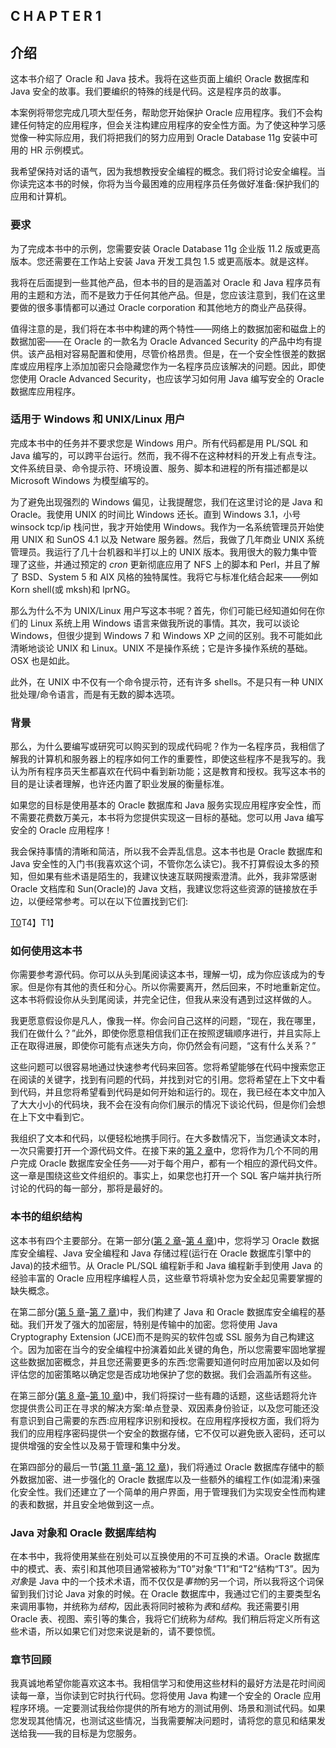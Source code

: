 ## C H A P T E R 1

## 介绍

这本书介绍了 Oracle 和 Java 技术。我将在这些页面上编织 Oracle 数据库和 Java 安全的故事。我们要编织的特殊的线是代码。这是程序员的故事。

本案例将带您完成几项大型任务，帮助您开始保护 Oracle 应用程序。我们不会构建任何特定的应用程序，但会关注构建应用程序的安全性方面。为了使这种学习感觉像一种实际应用，我们将把我们的努力应用到 Oracle Database 11g 安装中可用的 HR 示例模式。

我希望保持对话的语气，因为我想教授安全编程的概念。我们将讨论安全编程。当你读完这本书的时候，你将为当今最困难的应用程序员任务做好准备:保护我们的应用和计算机。

### 要求

为了完成本书中的示例，您需要安装 Oracle Database 11g 企业版 11.2 版或更高版本。您还需要在工作站上安装 Java 开发工具包 1.5 或更高版本。就是这样。

我将在后面提到一些其他产品，但本书的目的是涵盖对 Oracle 和 Java 程序员有用的主题和方法，而不是致力于任何其他产品。但是，您应该注意到，我们在这里要做的很多事情都可以通过 Oracle corporation 和其他地方的商业产品获得。

值得注意的是，我们将在本书中构建的两个特性——网络上的数据加密和磁盘上的数据加密——在 Oracle 的一款名为 Oracle Advanced Security 的产品中均有提供。该产品相对容易配置和使用，尽管价格昂贵。但是，在一个安全性很差的数据库或应用程序上添加加密只会隐藏您作为一名程序员应该解决的问题。因此，即使您使用 Oracle Advanced Security，也应该学习如何用 Java 编写安全的 Oracle 数据库应用程序。

### 适用于 Windows 和 UNIX/Linux 用户

完成本书中的任务并不要求您是 Windows 用户。所有代码都是用 PL/SQL 和 Java 编写的，可以跨平台运行。然而，我不得不在这种材料的开发上有点专注。文件系统目录、命令提示符、环境设置、服务、脚本和进程的所有描述都是以 Microsoft Windows 为模型编写的。

为了避免出现强烈的 Windows 偏见，让我提醒您，我们在这里讨论的是 Java 和 Oracle。我使用 UNIX 的时间比 Windows 还长。直到 Windows 3.1，小号 winsock tcp/ip 栈问世，我才开始使用 Windows。我作为一名系统管理员开始使用 UNIX 和 SunOS 4.1 以及 Netware 服务器。然后，我做了几年商业 UNIX 系统管理员。我运行了几十台机器和半打以上的 UNIX 版本。我用很大的毅力集中管理了这些，并通过预定的 *cron* 更新彻底应用了 NFS 上的脚本和 Perl，并且了解了 BSD、System 5 和 AIX 风格的独特属性。我将它与标准化结合起来——例如 Korn shell(或 mksh)和 lprNG。

那么为什么不为 UNIX/Linux 用户写这本书呢？首先，你们可能已经知道如何在你们的 Linux 系统上用 Windows 语言来做我所说的事情。其次，我可以谈论 Windows，但很少提到 Windows 7 和 Windows XP 之间的区别。我不可能如此清晰地谈论 UNIX 和 Linux。UNIX 不是操作系统；它是许多操作系统的基础。OSX 也是如此。

此外，在 UNIX 中不仅有一个命令提示符，还有许多 shells。不是只有一种 UNIX 批处理/命令语言，而是有无数的脚本选项。

### 背景

那么，为什么要编写或研究可以购买到的现成代码呢？作为一名程序员，我相信了解我的计算机和服务器上的程序如何工作的重要性，即使这些程序不是我写的。我认为所有程序员天生都喜欢在代码中看到新功能；这是教育和授权。我写这本书的目的是让读者理解，也许还内置了职业发展的衡量标准。

如果您的目标是使用基本的 Oracle 数据库和 Java 服务实现应用程序安全性，而不需要花费数万美元，本书将为您提供实现这一目标的基础。您可以用 Java 编写安全的 Oracle 应用程序！

我会保持事情的清晰和简洁，所以我不会弄乱信息。这本书也是 Oracle 数据库和 Java 安全性的入门书(我喜欢这个词，不管你怎么读它)。我不打算假设太多的预知，但如果有些术语是陌生的，我建议快速互联网搜索澄清。此外，我非常感谢 Oracle 文档库和 Sun(Oracle)的 Java 文档，我建议您将这些资源的链接放在手边，以便经常参考。可以在以下位置找到它们:

<ins>T0</ins>T4】T1】

### 如何使用这本书

你需要参考源代码。你可以从头到尾阅读这本书，理解一切，成为你应该成为的专家。但是你有其他的责任和分心。所以你需要离开，然后回来，不时地重新定位。这本书将假设你从头到尾阅读，并完全记住，但我从来没有遇到过这样做的人。

我更愿意假设你是凡人，像我一样。你会问自己这样的问题，“现在，我在哪里，我们在做什么？”此外，即使你愿意相信我们正在按照逻辑顺序进行，并且实际上正在取得进展，即使你可能有点迷失方向，你仍然会有问题，“这有什么关系？”

这些问题可以很容易地通过快速参考代码来回答。您将希望能够在代码中搜索您正在阅读的关键字，找到有问题的代码，并找到对它的引用。您将希望在上下文中看到代码，并且您将希望看到代码是如何开始和运行的。现在，我已经在本文中加入了大大小小的代码块，我不会在没有向你们展示的情况下谈论代码，但是你们会想在上下文中看到它。

我组织了文本和代码，以便轻松地携手同行。在大多数情况下，当您通读文本时，一次只需要打开一个源代码文件。在接下来的[第 2 章](02.html#ch2)中，您将作为几个不同的用户完成 Oracle 数据库安全任务——对于每个用户，都有一个相应的源代码文件。这一章是围绕这些文件组织的。事实上，如果您也打开一个 SQL 客户端并执行所讨论的代码的每一部分，那将是最好的。

### 本书的组织结构

这本书有四个主要部分。在第一部分([第 2 章](02.html#ch2)–[第 4 章](04.html#ch4))中，您将学习 Oracle 数据库安全编程、Java 安全编程和 Java 存储过程(运行在 Oracle 数据库引擎中的 Java)的技术细节。从 Oracle PL/SQL 编程新手和 Java 编程新手到使用 Java 的经验丰富的 Oracle 应用程序编程人员，这些章节将填补您为安全起见需要掌握的缺失概念。

在第二部分([第 5 章](05.html#ch5)–[第 7 章](07.html#ch7))中，我们构建了 Java 和 Oracle 数据库安全编程的基础。我们开发了强大的加密层，特别是传输中的加密。您将使用 Java Cryptography Extension (JCE)而不是购买的软件包或 SSL 服务为自己构建这个。因为加密在当今的安全编程中扮演着如此关键的角色，所以您需要牢固地掌握这些数据加密概念，并且您还需要更多的东西:您需要知道何时应用加密以及如何评估您的加密策略以确定您是否成功地保护了您的数据。我们会涵盖所有这些。

在第三部分([第 8 章](08.html#ch8)–[第 10 章](10.html#ch10))中，我们将探讨一些有趣的话题，这些话题将允许您提供贵公司正在寻求的解决方案:单点登录、双因素身份验证，以及您可能还没有意识到自己需要的东西:应用程序识别和授权。在应用程序授权方面，我们将为我们的应用程序密码提供一个安全的数据存储，它不仅可以避免嵌入密码，还可以提供增强的安全性以及易于管理和集中分发。

在第四部分的最后一节([第 11 章](11.html#ch11)–[第 12 章](12.html#ch12))，我们将通过 Oracle 数据库存储中的额外数据加密、进一步强化的 Oracle 数据库以及一些额外的编程工作(如混淆)来强化安全性。我们还建立了一个简单的用户界面，用于管理我们为实现安全性而构建的表和数据，并且安全地做到这一点。

### Java 对象和 Oracle 数据库结构

在本书中，我将使用某些在别处可以互换使用的不可互换的术语。Oracle 数据库中的模式、表、索引和其他项目通常被称为“T0”对象“T1”和“T2”结构“T3”。因为*对象*是 Java 中的一个技术术语，而不仅仅是*事物*的另一个词，所以我将这个词保留到我们讨论 Java 对象的时候。在 Oracle 数据库中，我通过它们的主要类型名来调用事物，并统称为*结构*，因此表将同时被称为*表*和*结构*。我还需要引用 Oracle 表、视图、索引等的集合，我将它们统称为*结构*。我们稍后将定义所有这些术语，所以如果它们对您来说是新的，请不要惊慌。

### 章节回顾

我真诚地希望你能喜欢这本书。我相信学习和使用这些材料的最好方法是花时间阅读每一章，当你读到它时执行代码。您将使用 Java 构建一个安全的 Oracle 应用程序环境。一定要测试我给你提供的所有地方的测试用例、场景和测试代码。如果您发现其他情况，也测试这些情况，当我需要解决问题时，请将您的意见和结果发送给我——我的目标是为您服务。